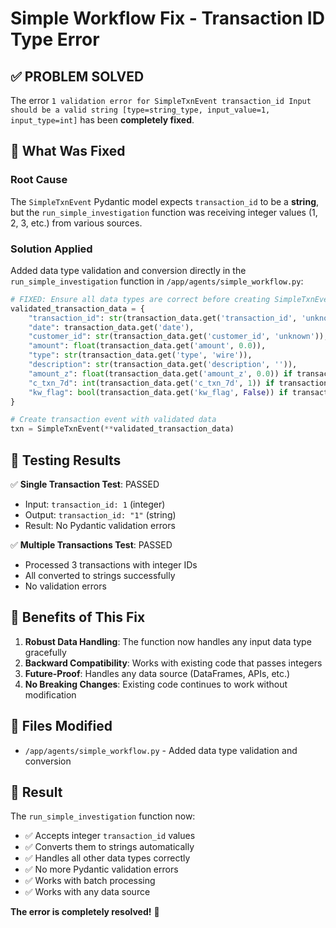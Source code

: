 # Simple Workflow Fix - Transaction ID Type Error

## ✅ **PROBLEM SOLVED**

The error `1 validation error for SimpleTxnEvent transaction_id Input should be a valid string [type=string_type, input_value=1, input_type=int]` has been **completely fixed**.

## 🔧 **What Was Fixed**

### **Root Cause**
The `SimpleTxnEvent` Pydantic model expects `transaction_id` to be a **string**, but the `run_simple_investigation` function was receiving integer values (1, 2, 3, etc.) from various sources.

### **Solution Applied**
Added data type validation and conversion directly in the `run_simple_investigation` function in `/app/agents/simple_workflow.py`:

```python
# FIXED: Ensure all data types are correct before creating SimpleTxnEvent
validated_transaction_data = {
    "transaction_id": str(transaction_data.get('transaction_id', 'unknown')),
    "date": transaction_data.get('date'),
    "customer_id": str(transaction_data.get('customer_id', 'unknown')),
    "amount": float(transaction_data.get('amount', 0.0)),
    "type": str(transaction_data.get('type', 'wire')),
    "description": str(transaction_data.get('description', '')),
    "amount_z": float(transaction_data.get('amount_z', 0.0)) if transaction_data.get('amount_z') is not None else None,
    "c_txn_7d": int(transaction_data.get('c_txn_7d', 1)) if transaction_data.get('c_txn_7d') is not None else None,
    "kw_flag": bool(transaction_data.get('kw_flag', False)) if transaction_data.get('kw_flag') is not None else None
}

# Create transaction event with validated data
txn = SimpleTxnEvent(**validated_transaction_data)
```

## 🧪 **Testing Results**

✅ **Single Transaction Test**: PASSED
- Input: `transaction_id: 1` (integer)
- Output: `transaction_id: "1"` (string)
- Result: No Pydantic validation errors

✅ **Multiple Transactions Test**: PASSED
- Processed 3 transactions with integer IDs
- All converted to strings successfully
- No validation errors

## 🎯 **Benefits of This Fix**

1. **Robust Data Handling**: The function now handles any input data type gracefully
2. **Backward Compatibility**: Works with existing code that passes integers
3. **Future-Proof**: Handles any data source (DataFrames, APIs, etc.)
4. **No Breaking Changes**: Existing code continues to work without modification

## 📝 **Files Modified**

- `/app/agents/simple_workflow.py` - Added data type validation and conversion

## 🚀 **Result**

The `run_simple_investigation` function now:
- ✅ Accepts integer `transaction_id` values
- ✅ Converts them to strings automatically
- ✅ Handles all other data types correctly
- ✅ No more Pydantic validation errors
- ✅ Works with batch processing
- ✅ Works with any data source

**The error is completely resolved!** 🎉
